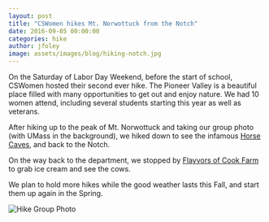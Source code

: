 ```yaml
---
layout: post
title: "CSWomen hikes Mt. Norwottuck from the Notch"
date: 2016-09-05 00:00:00
categories: hike
author: jfoley
image: assets/images/blog/hiking-notch.jpg
---
```


 On the Saturday of Labor Day Weekend, before the start of school, CSWomen hosted their second ever hike. The Pioneer Valley is a beautiful place filled with many opportunities to get out and enjoy nature. We had 10 women attend, including several students starting this year as well as veterans.

<!--break-->

 After hiking up to the peak of Mt. Norwottuck and taking our group photo (with UMass in the background), we hiked down to see the infamous [Horse Caves](https://en.wikipedia.org/wiki/Horse_Caves), and back to the Notch. 

On the way back to the department, we stopped by [Flayvors of Cook Farm](http://www.flayvors.com/) to grab ice cream and see the cows.

We plan to hold more hikes while the good weather lasts this Fall, and start them up again in the Spring.

![Hike Group Photo](/images/notch-hike-9-2016.jpg)

